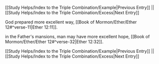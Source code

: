 [[Study Helps/Index to the Triple Combination/Example|Previous Entry]]  ||  [[Study Helps/Index to the Triple Combination/Excess|Next Entry]]

 God prepared more excellent way, [[Book of Mormon/Ether/Ether 12#^verse-11|Ether 12:11]].

 in the Father's mansions, man may have more excellent hope, [[Book of Mormon/Ether/Ether 12#^verse-32|Ether 12:32]].

[[Study Helps/Index to the Triple Combination/Example|Previous Entry]]  ||  [[Study Helps/Index to the Triple Combination/Excess|Next Entry]]